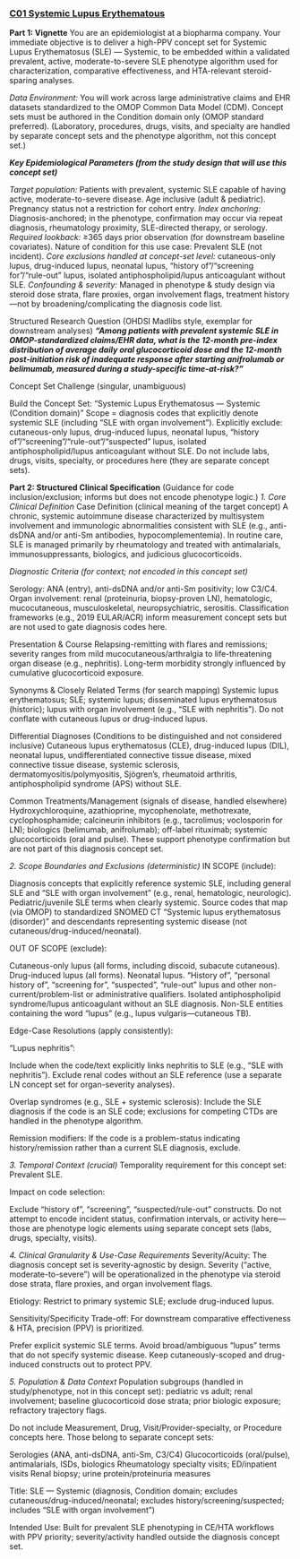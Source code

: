 ### [C01 Systemic Lupus Erythematous](https://github.com/ohdsi-studies/MindMeetsMachines/tree/main/C01)

**Part 1: Vignette**
You are an epidemiologist at a biopharma company. Your immediate objective is to deliver a high-PPV concept set for Systemic Lupus Erythematosus (SLE) — Systemic, to be embedded within a validated prevalent, active, moderate-to-severe SLE phenotype algorithm used for characterization, comparative effectiveness, and HTA-relevant steroid-sparing analyses.

*Data Environment:* You will work across large administrative claims and EHR datasets standardized to the OMOP Common Data Model (CDM). Concept sets must be authored in the Condition domain only (OMOP standard preferred). (Laboratory, procedures, drugs, visits, and specialty are handled by separate concept sets and the phenotype algorithm, not this concept set.)

***Key Epidemiological Parameters (from the study design that will use this concept set)***

*Target population:* Patients with prevalent, systemic SLE capable of having active, moderate-to-severe disease. Age inclusive (adult & pediatric). Pregnancy status not a restriction for cohort entry.
*Index anchoring:* Diagnosis-anchored; in the phenotype, confirmation may occur via repeat diagnosis, rheumatology proximity, SLE-directed therapy, or serology.
*Required lookback:* ≥365 days prior observation (for downstream baseline covariates).
Nature of condition for this use case: Prevalent SLE (not incident).
*Core exclusions handled at concept-set level:* cutaneous-only lupus, drug-induced lupus, neonatal lupus, “history of”/“screening for”/“rule-out” lupus, isolated antiphospholipid/lupus anticoagulant without SLE.
*Confounding & severity:* Managed in phenotype & study design via steroid dose strata, flare proxies, organ involvement flags, treatment history—not by broadening/complicating the diagnosis code list.

Structured Research Question (OHDSI Madlibs style, exemplar for downstream analyses) ***“Among patients with prevalent systemic SLE in OMOP-standardized claims/EHR data, what is the 12-month pre-index distribution of average daily oral glucocorticoid dose and the 12-month post-initiation risk of inadequate response after starting anifrolumab or belimumab, measured during a study-specific time-at-risk?”***

Concept Set Challenge (singular, unambiguous)

Build the Concept Set: “Systemic Lupus Erythematosus — Systemic (Condition domain)” 
Scope = diagnosis codes that explicitly denote systemic SLE (including “SLE with organ involvement”). Explicitly exclude: cutaneous-only lupus, drug-induced lupus, neonatal lupus, “history of”/“screening”/“rule-out”/“suspected” lupus, isolated antiphospholipid/lupus anticoagulant without SLE. Do not include labs, drugs, visits, specialty, or procedures here (they are separate concept sets).


**Part 2: Structured Clinical Specification**
(Guidance for code inclusion/exclusion; informs but does not encode phenotype logic.)
*1. Core Clinical Definition*
Case Definition (clinical meaning of the target concept) A chronic, systemic autoimmune disease characterized by multisystem involvement and immunologic abnormalities consistent with SLE (e.g., anti-dsDNA and/or anti-Sm antibodies, hypocomplementemia). In routine care, SLE is managed primarily by rheumatology and treated with antimalarials, immunosuppressants, biologics, and judicious glucocorticoids.

*Diagnostic Criteria (for context; not encoded in this concept set)*

Serology: ANA (entry), anti-dsDNA and/or anti-Sm positivity; low C3/C4.
Organ involvement: renal (proteinuria, biopsy-proven LN), hematologic, mucocutaneous, musculoskeletal, neuropsychiatric, serositis.
Classification frameworks (e.g., 2019 EULAR/ACR) inform measurement concept sets but are not used to gate diagnosis codes here.

Presentation & Course Relapsing-remitting with flares and remissions; severity ranges from mild mucocutaneous/arthralgia to life-threatening organ disease (e.g., nephritis). Long-term morbidity strongly influenced by cumulative glucocorticoid exposure.

Synonyms & Closely Related Terms (for search mapping) Systemic lupus erythematosus; SLE; systemic lupus; disseminated lupus erythematosus (historic); lupus with organ involvement (e.g., “SLE with nephritis”). Do not conflate with cutaneous lupus or drug-induced lupus.

Differential Diagnoses  (Conditions to be distinguished and not considered inclusive) Cutaneous lupus erythematosus (CLE), drug-induced lupus (DIL), neonatal lupus, undifferentiated connective tissue disease, mixed connective tissue disease, systemic sclerosis, dermatomyositis/polymyositis, Sjögren’s, rheumatoid arthritis, antiphospholipid syndrome (APS) without SLE.

Common Treatments/Management (signals of disease, handled elsewhere) Hydroxychloroquine, azathioprine, mycophenolate, methotrexate, cyclophosphamide; calcineurin inhibitors (e.g., tacrolimus; voclosporin for LN); biologics (belimumab, anifrolumab); off-label rituximab; systemic glucocorticoids (oral and pulse). These support phenotype confirmation but are not part of this diagnosis concept set.


*2. Scope Boundaries and Exclusions (deterministic)*
IN SCOPE (include):

Diagnosis concepts that explicitly reference systemic SLE, including general SLE and “SLE with organ involvement” (e.g., renal, hematologic, neurologic).
Pediatric/juvenile SLE terms when clearly systemic.
Source codes that map (via OMOP) to standardized SNOMED CT “Systemic lupus erythematosus (disorder)” and descendants representing systemic disease (not cutaneous/drug-induced/neonatal).

OUT OF SCOPE (exclude):

Cutaneous-only lupus (all forms, including discoid, subacute cutaneous).
Drug-induced lupus (all forms).
Neonatal lupus.
“History of”, “personal history of”, “screening for”, “suspected”, “rule-out” lupus and other non-current/problem-list or administrative qualifiers.
Isolated antiphospholipid syndrome/lupus anticoagulant without an SLE diagnosis.
Non-SLE entities containing the word “lupus” (e.g., lupus vulgaris—cutaneous TB).

Edge-Case Resolutions (apply consistently):

“Lupus nephritis”:

Include when the code/text explicitly links nephritis to SLE (e.g., “SLE with nephritis”).
Exclude renal codes without an SLE reference (use a separate LN concept set for organ-severity analyses).

Overlap syndromes (e.g., SLE + systemic sclerosis): Include the SLE diagnosis if the code is an SLE code; exclusions for competing CTDs are handled in the phenotype algorithm.

Remission modifiers: If the code is a problem-status indicating history/remission rather than a current SLE diagnosis, exclude.


*3. Temporal Context (crucial)*
Temporality requirement for this concept set: Prevalent SLE.

Impact on code selection:

Exclude “history of”, “screening”, “suspected/rule-out” constructs.
Do not attempt to encode incident status, confirmation intervals, or activity here—those are phenotype logic elements using separate concept sets (labs, drugs, specialty, visits).


*4. Clinical Granularity & Use-Case Requirements*
Severity/Acuity: The diagnosis concept set is severity-agnostic by design. Severity (“active, moderate-to-severe”) will be operationalized in the phenotype via steroid dose strata, flare proxies, and organ involvement flags.

Etiology: Restrict to primary systemic SLE; exclude drug-induced lupus.

Sensitivity/Specificity Trade-off: For downstream comparative effectiveness & HTA, precision (PPV) is prioritized.

Prefer explicit systemic SLE terms.
Avoid broad/ambiguous “lupus” terms that do not specify systemic disease.
Keep cutaneously-scoped and drug-induced constructs out to protect PPV.


*5. Population & Data Context*
Population subgroups (handled in study/phenotype, not in this concept set): pediatric vs adult; renal involvement; baseline glucocorticoid dose strata; prior biologic exposure; refractory trajectory flags.

Do not include Measurement, Drug, Visit/Provider-specialty, or Procedure concepts here. Those belong to separate concept sets:

Serologies (ANA, anti-dsDNA, anti-Sm, C3/C4)
Glucocorticoids (oral/pulse), antimalarials, ISDs, biologics
Rheumatology specialty visits; ED/inpatient visits
Renal biopsy; urine protein/proteinuria measures


Title: SLE — Systemic (diagnosis, Condition domain; excludes cutaneous/drug-induced/neonatal; excludes history/screening/suspected; includes “SLE with organ involvement”)

Intended Use: Built for prevalent SLE phenotyping in CE/HTA workflows with PPV priority; severity/activity handled outside the diagnosis concept set.

